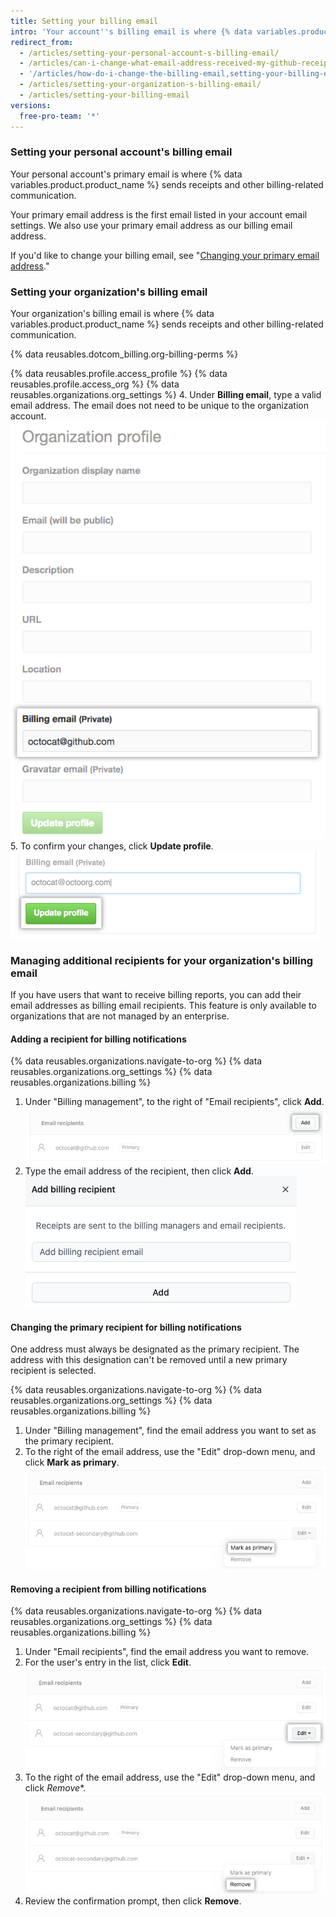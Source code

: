 ```yaml
---
title: Setting your billing email
intro: 'Your account''s billing email is where {% data variables.product.product_name %} sends receipts and other billing-related communication.'
redirect_from:
  - /articles/setting-your-personal-account-s-billing-email/
  - /articles/can-i-change-what-email-address-received-my-github-receipt/
  - '/articles/how-do-i-change-the-billing-email,setting-your-billing-email/'
  - /articles/setting-your-organization-s-billing-email/
  - /articles/setting-your-billing-email
versions:
  free-pro-team: '*'
---
```


### Setting your personal account's billing email

Your personal account's primary email is where {% data variables.product.product_name %} sends receipts and other billing-related communication.

Your primary email address is the first email listed in your account email settings.
We also use your primary email address as our billing email address.

If you'd like to change your billing email, see "[Changing your primary email address](/articles/changing-your-primary-email-address)."

### Setting your organization's billing email

Your organization's billing email is where {% data variables.product.product_name %} sends receipts and other billing-related communication.

{% data reusables.dotcom_billing.org-billing-perms %}

{% data reusables.profile.access_profile %}
{% data reusables.profile.access_org %}
{% data reusables.organizations.org_settings %}
4. Under **Billing email**, type a valid email address. The email does not need to be unique to the organization account.
  ![Billing email textbox](/assets/images/help/settings/org-billing-email.png)
5. To confirm your changes, click **Update profile**.
  ![Update profile button](/assets/images/help/settings/update-profile-button.png)

### Managing additional recipients for your organization's billing email

If you have users that want to receive billing reports, you can add their email addresses as billing email recipients. This feature is only available to organizations that are not managed by an enterprise.

#### Adding a recipient for billing notifications

{% data reusables.organizations.navigate-to-org %}
{% data reusables.organizations.org_settings %}
{% data reusables.organizations.billing %}
1. Under "Billing management", to the right of "Email recipients", click **Add**.
  ![Add recipient](/assets/images/help/billing/billing-add-email-recipient.png)
1. Type the email address of the recipient, then click **Add**.
  ![Add recipient modal](/assets/images/help/billing/billing-add-email-recipient-modal.png)

#### Changing the primary recipient for billing notifications

One address must always be designated as the primary recipient. The address with this designation can't be removed until a new primary recipient is selected.

{% data reusables.organizations.navigate-to-org %}
{% data reusables.organizations.org_settings %}
{% data reusables.organizations.billing %}
1. Under "Billing management", find the email address you want to set as the primary recipient.
1. To the right of the email address, use the "Edit" drop-down menu, and click **Mark as primary**.
  ![Mark primary recipient](/assets/images/help/billing/billing-change-primary-email-recipient.png)

#### Removing a recipient from billing notifications

{% data reusables.organizations.navigate-to-org %}
{% data reusables.organizations.org_settings %}
{% data reusables.organizations.billing %}
1. Under "Email recipients", find the email address you want to remove.
1. For the user's entry in the list, click **Edit**.
  ![Edit recipient](/assets/images/help/billing/billing-edit-email-recipient.png)
1. To the right of the email address, use the "Edit" drop-down menu, and click *Remove**.
  ![Remove recipient](/assets/images/help/billing/billing-remove-email-recipient.png)
1. Review the confirmation prompt, then click **Remove**.
